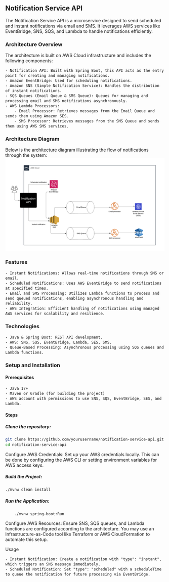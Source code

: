 ## Notification Service API

The Notification Service API is a microservice designed to send scheduled and instant notifications via email and SMS. It leverages AWS services like EventBridge, SNS, SQS, and Lambda to handle notifications efficiently.

### Architecture Overview

The architecture is built on AWS Cloud infrastructure and includes the following components:

    - Notification API: Built with Spring Boot, this API acts as the entry point for creating and managing notifications.
    - Amazon EventBridge: Used for scheduling notifications.
    - Amazon SNS (Simple Notification Service): Handles the distribution of instant notifications.
    - SQS Queues (Email Queue & SMS Queue): Queues for managing and processing email and SMS notifications asynchronously.
    - AWS Lambda Processors:
        - Email Processor: Retrieves messages from the Email Queue and sends them using Amazon SES.
        - SMS Processor: Retrieves messages from the SMS Queue and sends them using AWS SMS services.

### Architecture Diagram

Below is the architecture diagram illustrating the flow of notifications through the system:
![architecture](images/architecture.png)

### Features

    - Instant Notifications: Allows real-time notifications through SMS or email.
    - Scheduled Notifications: Uses AWS EventBridge to send notifications at specified times.
    - Email and SMS Processing: Utilizes Lambda functions to process and send queued notifications, enabling asynchronous handling and reliability.
    - AWS Integration: Efficient handling of notifications using managed AWS services for scalability and resilience.

### Technologies

    - Java & Spring Boot: REST API development.
    - AWS: SNS, SQS, EventBridge, Lambda, SES, SMS.
    - Queue-Based Processing: Asynchronous processing using SQS queues and Lambda functions.

### Setup and Installation

#### Prerequisites

    - Java 17+
    - Maven or Gradle (for building the project)
    - AWS account with permissions to use SNS, SQS, EventBridge, SES, and Lambda.

#### Steps

##### Clone the repository:

```bash
git clone https://github.com/yourusername/notification-service-api.git
cd notification-service-api
```

Configure AWS Credentials: Set up your AWS credentials locally. This can be done by configuring the AWS CLI or setting environment variables for AWS access keys.

##### Build the Project:

```bash
./mvnw clean install
```

##### Run the Application:

```bash
    ./mvnw spring-boot:Run
```

Configure AWS Resources: Ensure SNS, SQS queues, and Lambda functions are configured according to the architecture. You may use an Infrastructure-as-Code tool like Terraform or AWS CloudFormation to automate this setup.

Usage

    - Instant Notification: Create a notification with "type": "instant", which triggers an SNS message immediately.
    - Scheduled Notification: Set "type": "scheduled" with a scheduleTime to queue the notification for future processing via EventBridge.
